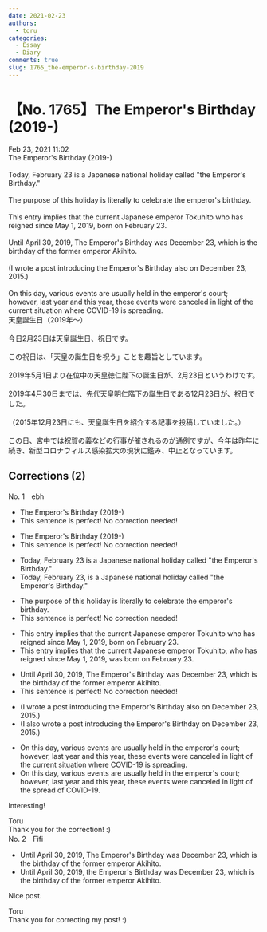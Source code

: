 ```yaml
---
date: 2021-02-23
authors:
  - toru
categories:
  - Essay
  - Diary
comments: true
slug: 1765_the-emperor-s-birthday-2019
---
```


# 【No. 1765】The Emperor's Birthday (2019-)
<div class="date">Feb 23, 2021 11:02</div>
<div id="post"><div id="body_show_ori">
The Emperor's Birthday (2019-)<br/><br/>Today, February 23 is a Japanese national holiday called "the Emperor's Birthday."<br/><br/>The purpose of this holiday is literally to celebrate the emperor's birthday.<br/><br/>This entry implies that the current Japanese emperor Tokuhito who has reigned since May 1, 2019, born on February 23.<br/><br/>Until April 30, 2019, The Emperor's Birthday was December 23, which is the birthday of the former emperor Akihito.<br/><br/>(I wrote a post introducing the Emperor's Birthday also on December 23, 2015.)<br/><br/>On this day, various events are usually held in the emperor's court; however, last year and this year, these events were canceled in light of the current situation where COVID-19 is spreading.
</div></div>

<!-- more -->

<div id="post_ja"><div id="body_show_mo">
天皇誕生日（2019年～）<br/><br/>今日2月23日は天皇誕生日、祝日です。<br/><br/>この祝日は、「天皇の誕生日を祝う」ことを趣旨としています。<br/><br/>2019年5月1日より在位中の天皇徳仁陛下の誕生日が、2月23日というわけです。<br/><br/>2019年4月30日までは、先代天皇明仁階下の誕生日である12月23日が、祝日でした。<br/><br/>（2015年12月23日にも、天皇誕生日を紹介する記事を投稿していました。）<br/><br/>この日、宮中では祝賀の義などの行事が催されるのが通例ですが、今年は昨年に続き、新型コロナウィルス感染拡大の現状に鑑み、中止となっています。
</div></div>

## Corrections (2)
<div id="block"><div class="first_name"> No. 1　<span class="just_name">ebh</span></div><div id="block2">
<ul class="correction_field">
<li class="incorrect">The Emperor's Birthday (2019-)</li>
<li class="corrected perfect">This sentence is perfect! No correction needed!</li>
</ul>
<ul class="correction_field">
<li class="incorrect">The Emperor's Birthday (2019-)</li>
<li class="corrected perfect">This sentence is perfect! No correction needed!</li>
</ul>
<ul class="correction_field">
<li class="incorrect">Today, February 23 is a Japanese national holiday called "the Emperor's Birthday."</li>
<li class="corrected correct">
Today, February 23, is a Japanese national holiday called "the Emperor's Birthday."
</li>
</ul>
<ul class="correction_field">
<li class="incorrect">The purpose of this holiday is literally to celebrate the emperor's birthday.</li>
<li class="corrected perfect">This sentence is perfect! No correction needed!</li>
</ul>
<ul class="correction_field">
<li class="incorrect">This entry implies that the current Japanese emperor Tokuhito who has reigned since May 1, 2019, born on February 23.</li>
<li class="corrected correct">
This entry implies that the current Japanese emperor Tokuhito, who has reigned since May 1, 2019, <span class="f_blue">was</span> born on February 23.
</li>
</ul>
<ul class="correction_field">
<li class="incorrect">Until April 30, 2019, The Emperor's Birthday was December 23, which is the birthday of the former emperor Akihito.</li>
<li class="corrected perfect">This sentence is perfect! No correction needed!</li>
</ul>
<ul class="correction_field">
<li class="incorrect">(I wrote a post introducing the Emperor's Birthday also on December 23, 2015.)</li>
<li class="corrected correct">
(I also wrote a post introducing the Emperor's Birthday on December 23, 2015.)
</li>
</ul>
<ul class="correction_field">
<li class="incorrect">On this day, various events are usually held in the emperor's court; however, last year and this year, these events were canceled in light of the current situation where COVID-19 is spreading.</li>
<li class="corrected correct">
On this day, various events are usually held in the emperor's court; however, last year and this year, these events were canceled in light of the spread of COVID-19.
</li>
</ul>
<p class="comment_small">
 Interesting!
</p>

</div><div class="name"><span class="just_name">Toru</span><br>
Thank you for the correction! :)
</div>
</div>
<div id="block"><div class="first_name"> No. 2　<span class="just_name">Fifi</span></div><div id="block2">
<ul class="correction_field">
<li class="incorrect">Until April 30, 2019, The Emperor's Birthday was December 23, which is the birthday of the former emperor Akihito.</li>
<li class="corrected correct">
Until April 30, 2019, <span class="f_red">t</span>he Emperor's Birthday was December 23, which is the birthday of the former emperor Akihito.
</li>
</ul>
<p class="comment_small">
 Nice post.
</p>

</div><div class="name"><span class="just_name">Toru</span><br>
Thank you for correcting my post! :)
</div>
</div>
